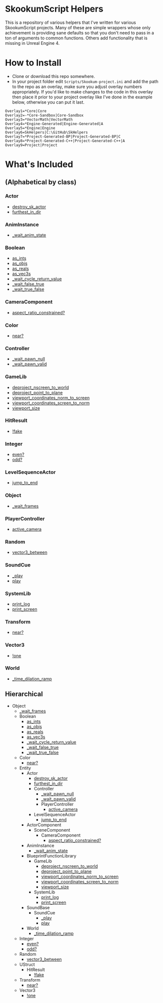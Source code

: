 # SkookumScript Helpers
This is a repository of various helpers that I've written for various SkookumScript projects. Many of these are simple wrappers whose only achievement is providing sane defaults so that you don't need to pass in a ton of arguments to common functions. Others add functionality that is missing in Unreal Engine 4.

# How to Install
* Clone or download this repo somewhere.
* In your project folder edit `Scripts/Skookum-project.ini` and add the path to the repo as an overlay, make sure you adjust overlay numbers appropriately. If you'd like to make changes to the code in this overlay then place it prior to your project overlay like I've done in the example below, otherwise you can put it last.

```
Overlay1=*Core|Core
Overlay2=-*Core-Sandbox|Core-Sandbox
Overlay3=*VectorMath|VectorMath
Overlay4=*Engine-Generated|Engine-Generated|A
Overlay5=*Engine|Engine
Overlay6=SkHelpers|C:\GitHub\SkHelpers
Overlay7=*Project-Generated-BP|Project-Generated-BP|C
Overlay8=*Project-Generated-C++|Project-Generated-C++|A
Overlay9=Project|Project
```

# What's Included 
## (Alphabetical by class)

### Actor

* [destroy\_sk\_actor](https://github.com/error454/SkHelpers/blob/master/Object/Entity/Actor/destroy_sk_actor().sk)
* [furthest\_in\_dir](https://github.com/error454/SkHelpers/blob/master/Object/Entity/Actor/furthest_in_dir()C.sk)

### AnimInstance

* [\_wait\_anim\_state](https://github.com/error454/SkHelpers/blob/master/Object/Entity/AnimInstance/_wait_anim_state().sk)

### Boolean

* [as\_ints](https://github.com/error454/SkHelpers/blob/master/Object/Boolean/as_ints().sk)
* [as\_objs](https://github.com/error454/SkHelpers/blob/master/Object/Boolean/as_objs().sk)
* [as\_reals](https://github.com/error454/SkHelpers/blob/master/Object/Boolean/as_reals().sk)
* [as\_vec3s](https://github.com/error454/SkHelpers/blob/master/Object/Boolean/as_vec3s().sk)
* [\_wait\_cycle\_return\_value](https://github.com/error454/SkHelpers/blob/master/Object/Boolean/_wait_cycle_return_value().sk)
* [\_wait\_false\_true](https://github.com/error454/SkHelpers/blob/master/Object/Boolean/_wait_false_true().sk)
* [\_wait\_true\_false](https://github.com/error454/SkHelpers/blob/master/Object/Boolean/_wait_true_false().sk)

### CameraComponent
* [aspect\_ratio\_constrained?](https://github.com/error454/SkHelpers/blob/master/Object/Entity/ActorComponent/SceneComponent/CameraComponent/aspect_ratio_constrained-Q().sk)

### Color
* [near?](https://github.com/error454/SkHelpers/blob/master/Object/Color/near-Q().sk)

### Controller
* [\_wait\_pawn\_null](https://github.com/error454/SkHelpers/blob/master/Object/Entity/Actor/Controller/_wait_pawn_null().sk)
* [\_wait\_pawn\_valid](https://github.com/error454/SkHelpers/blob/master/Object/Entity/Actor/Controller/_wait_pawn_valid().sk)

### GameLib
* [deproject\_nscreen\_to\_world](https://github.com/error454/SkHelpers/blob/master/Object/Entity/BlueprintFunctionLibrary/GameLib/deproject_nscreen_to_world()C.sk)
* [deproject\_point\_to\_plane](https://github.com/error454/SkHelpers/blob/master/Object/Entity/BlueprintFunctionLibrary/GameLib/deproject_point_to_plane()C.sk)
* [viewport\_coordinates\_norm\_to\_screen](https://github.com/error454/SkHelpers/blob/master/Object/Entity/BlueprintFunctionLibrary/GameLib/viewport_coordinates_norm_to_screen()C.sk)
* [viewport\_coordinates\_screen\_to\_norm](https://github.com/error454/SkHelpers/blob/master/Object/Entity/BlueprintFunctionLibrary/GameLib/viewport_coordinates_screen_to_norm()C.sk)
* [viewport\_size](https://github.com/error454/SkHelpers/blob/master/Object/Entity/BlueprintFunctionLibrary/GameLib/viewport_size()C.sk)

### HitResult

* [!fake](https://github.com/error454/SkHelpers/blob/master/Object/UStruct/HitResult/!fake().sk)

### Integer

* [even?](https://github.com/error454/SkHelpers/blob/master/Object/Integer/even-Q().sk)
* [odd?](https://github.com/error454/SkHelpers/blob/master/Object/Integer/odd-Q().sk)

### LevelSequenceActor

* [jump\_to\_end](https://github.com/error454/SkHelpers/blob/master/Object/Entity/Actor/LevelSequenceActor/jump_to_end().sk)

### Object

* [\_wait\_frames](https://github.com/error454/SkHelpers/blob/master/Object/_wait_frames().sk)

### PlayerController

* [active\_camera](https://github.com/error454/SkHelpers/blob/master/Object/Entity/Actor/Controller/PlayerController/active_camera().sk)

### Random
* [vector3\_between](https://github.com/error454/SkHelpers/blob/master/Object/Random/vector3_between().sk)

### SoundCue

* [\_play](https://github.com/error454/SkHelpers/blob/master/Object/Entity/SoundBase/SoundCue/_play().sk)
* [play](https://github.com/error454/SkHelpers/blob/master/Object/Entity/SoundBase/SoundCue/play().sk)

### SystemLib

* [print\_log](https://github.com/error454/SkHelpers/blob/master/Object/Entity/BlueprintFunctionLibrary/SystemLib/print_log()C.sk)
* [print\_screen](https://github.com/error454/SkHelpers/blob/master/Object/Entity/BlueprintFunctionLibrary/SystemLib/print_screen()C.sk)

### Transform

* [near?](https://github.com/error454/SkHelpers/blob/master/Object/Transform/near-Q().sk)

### Vector3

* [!one](https://github.com/error454/SkHelpers/blob/master/Object/Vector3/!one().sk)

### World

* [\_time\_dilation\_ramp](https://github.com/error454/SkHelpers/blob/master/Object/Entity/World/_time_dilation_ramp().sk)

## Hierarchical

* Object
    * [\_wait\_frames](https://github.com/error454/SkHelpers/blob/master/Object/_wait_frames().sk)
    * Boolean
        * [as\_ints](https://github.com/error454/SkHelpers/blob/master/Object/Boolean/as_ints().sk)
        * [as\_objs](https://github.com/error454/SkHelpers/blob/master/Object/Boolean/as_objs().sk)
        * [as\_reals](https://github.com/error454/SkHelpers/blob/master/Object/Boolean/as_reals().sk)
        * [as\_vec3s](https://github.com/error454/SkHelpers/blob/master/Object/Boolean/as_vec3s().sk)
        * [\_wait\_cycle\_return\_value](https://github.com/error454/SkHelpers/blob/master/Object/Boolean/_wait_cycle_return_value().sk)
        * [\_wait\_false\_true](https://github.com/error454/SkHelpers/blob/master/Object/Boolean/_wait_false_true().sk)
        * [\_wait\_true\_false](https://github.com/error454/SkHelpers/blob/master/Object/Boolean/_wait_true_false().sk)
    * Color
        * [near?](https://github.com/error454/SkHelpers/blob/master/Object/Color/near-Q().sk)
    * Entity
        * Actor
            * [destroy\_sk\_actor](https://github.com/error454/SkHelpers/blob/master/Object/Entity/Actor/destroy_sk_actor().sk)
            * [furthest\_in\_dir](https://github.com/error454/SkHelpers/blob/master/Object/Entity/Actor/furthest_in_dir()C.sk)
            * Controller
                * [\_wait\_pawn\_null](https://github.com/error454/SkHelpers/blob/master/Object/Entity/Actor/Controller/_wait_pawn_null().sk)
                * [\_wait\_pawn\_valid](https://github.com/error454/SkHelpers/blob/master/Object/Entity/Actor/Controller/_wait_pawn_valid().sk)
                * PlayerController
                    * [active\_camera](https://github.com/error454/SkHelpers/blob/master/Object/Entity/Actor/Controller/PlayerController/active_camera().sk)
            * LevelSequenceActor
                * [jump\_to\_end](https://github.com/error454/SkHelpers/blob/master/Object/Entity/Actor/LevelSequenceActor/jump_to_end().sk)
        * ActorComponent
            * SceneComponent
                * CameraComponent
                    * [aspect\_ratio\_constrained?](https://github.com/error454/SkHelpers/blob/master/Object/Entity/ActorComponent/SceneComponent/CameraComponent/aspect_ratio_constrained-Q().sk)
        * AnimInstance
            * [\_wait\_anim\_state](https://github.com/error454/SkHelpers/blob/master/Object/Entity/AnimInstance/_wait_anim_state().sk)
        * BlueprintFunctionLibrary
            * GameLib
                * [deproject\_nscreen\_to\_world](https://github.com/error454/SkHelpers/blob/master/Object/Entity/BlueprintFunctionLibrary/GameLib/deproject_nscreen_to_world()C.sk)
                * [deproject\_point\_to\_plane](https://github.com/error454/SkHelpers/blob/master/Object/Entity/BlueprintFunctionLibrary/GameLib/deproject_point_to_plane()C.sk)
                * [viewport\_coordinates\_norm\_to\_screen](https://github.com/error454/SkHelpers/blob/master/Object/Entity/BlueprintFunctionLibrary/GameLib/viewport_coordinates_norm_to_screen()C.sk)
                * [viewport\_coordinates\_screen\_to\_norm](https://github.com/error454/SkHelpers/blob/master/Object/Entity/BlueprintFunctionLibrary/GameLib/viewport_coordinates_screen_to_norm()C.sk)
                * [viewport\_size](https://github.com/error454/SkHelpers/blob/master/Object/Entity/BlueprintFunctionLibrary/GameLib/viewport_size()C.sk)
            * SystemLib
                * [print\_log](https://github.com/error454/SkHelpers/blob/master/Object/Entity/BlueprintFunctionLibrary/SystemLib/print_log()C.sk)
                * [print\_screen](https://github.com/error454/SkHelpers/blob/master/Object/Entity/BlueprintFunctionLibrary/SystemLib/print_screen()C.sk)
        * SoundBase
            * SoundCue
                * [\_play](https://github.com/error454/SkHelpers/blob/master/Object/Entity/SoundBase/SoundCue/_play().sk)
                * [play](https://github.com/error454/SkHelpers/blob/master/Object/Entity/SoundBase/SoundCue/play().sk)
        * World
            * [\_time\_dilation\_ramp](https://github.com/error454/SkHelpers/blob/master/Object/Entity/World/_time_dilation_ramp().sk)
    * Integer
        * [even?](https://github.com/error454/SkHelpers/blob/master/Object/Integer/even-Q().sk)
        * [odd?](https://github.com/error454/SkHelpers/blob/master/Object/Integer/odd-Q().sk)
    * Random    
        * [vector3\_between](https://github.com/error454/SkHelpers/blob/master/Object/Random/vector3_between().sk)
    * UStruct
        * HitResult
            * [!fake](https://github.com/error454/SkHelpers/blob/master/Object/UStruct/HitResult/!fake().sk)
    * Transform
        * [near?](https://github.com/error454/SkHelpers/blob/master/Object/Transform/near-Q().sk)
    * Vector3
        * [!one](https://github.com/error454/SkHelpers/blob/master/Object/Vector3/!one().sk)
